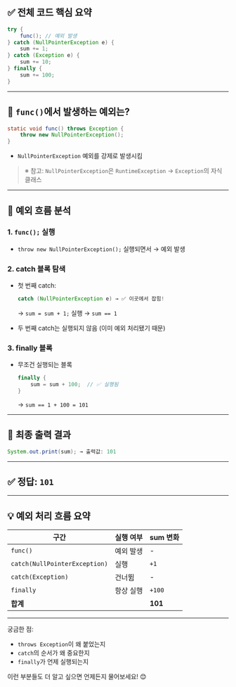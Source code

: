 ## ✅ 전체 코드 핵심 요약

```java
try {
    func(); // 예외 발생
} catch (NullPointerException e) {
    sum += 1;
} catch (Exception e) {
    sum += 10;
} finally {
    sum += 100;
}
```

---

## 🔎 `func()`에서 발생하는 예외는?

```java
static void func() throws Exception {
    throw new NullPointerException();
}
```

* `NullPointerException` 예외를 강제로 발생시킴

> ※ 참고: `NullPointerException`은 `RuntimeException` → `Exception`의 자식 클래스

---

## 🔁 예외 흐름 분석

### 1. `func();` 실행

* `throw new NullPointerException();` 실행되면서 → 예외 발생

### 2. catch 블록 탐색

* 첫 번째 catch:

  ```java
  catch (NullPointerException e) → ✅ 이곳에서 잡힘!
  ```

  → `sum = sum + 1;` 실행 → `sum == 1`

* 두 번째 catch는 실행되지 않음 (이미 예외 처리됐기 때문)

### 3. finally 블록

* 무조건 실행되는 블록

  ```java
  finally {
      sum = sum + 100;  // ✅ 실행됨
  }
  ```

  → `sum == 1 + 100 = 101`

---

## 🧾 최종 출력 결과

```java
System.out.print(sum); → 출력값: 101
```

---

## ✅ 정답: `101`

---

## 💡 예외 처리 흐름 요약

| 구간                            | 실행 여부 | sum 변화  |
| ----------------------------- | ----- | ------- |
| `func()`                      | 예외 발생 | -       |
| `catch(NullPointerException)` | 실행    | `+1`    |
| `catch(Exception)`            | 건너뜀   | -       |
| `finally`                     | 항상 실행 | `+100`  |
| **합계**                        |       | **101** |

---

궁금한 점:

* `throws Exception`이 왜 붙었는지
* `catch`의 순서가 왜 중요한지
* `finally`가 언제 실행되는지

이런 부분들도 더 알고 싶으면 언제든지 물어보세요! 😊
